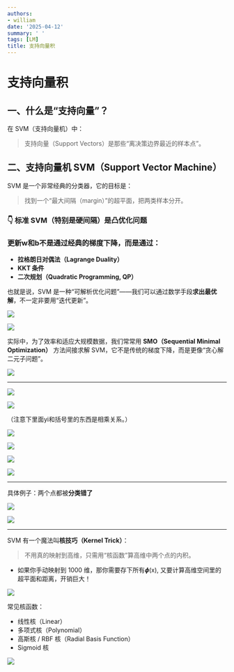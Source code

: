 ```yaml
---
authors:
- william
date: '2025-04-12'
summary: ' '
tags: [LM]
title: 支持向量积
---
```


# 支持向量积

## **一、什么是“支持向量”？**

在 SVM（支持向量机）中：

> 支持向量（Support Vectors）是那些“离决策边界最近的样本点”。
> 

## **二、支持向量机 SVM（Support Vector Machine）**

SVM 是一个非常经典的分类器，它的目标是：

> 找到一个“最大间隔（margin）”的超平面，把两类样本分开。
> 

### **👇 标准 SVM（特别是硬间隔）是凸优化问题**

### **更新w和b不是通过经典的梯度下降，而是通过：**

- **拉格朗日对偶法（Lagrange Duality）**
- **KKT 条件**
- **二次规划（Quadratic Programming, QP）**

也就是说，SVM 是一种“可解析优化问题”——我们可以通过数学手段**求出最优解**，不一定非要用“迭代更新”。

![](output1.png)

![](output2.png)

实际中，为了效率和适应大规模数据，我们常常用 **SMO（Sequential Minimal Optimization）** 方法间接求解 SVM，它不是传统的梯度下降，而是更像“贪心解二元子问题”。

![](output3.png)

---

![](output4.png)

![](output5.png)

（注意下里面yi和括号里的东西是相乘关系。）

![](output6.png)

![](output7.png)

![](output8.png)

![](output9.png)

---

具体例子：两个点都被**分类错了**

![](output10.png)

![](output11.png)

---

SVM 有一个魔法叫**核技巧（Kernel Trick）**：

> 不用真的映射到高维，只需用“核函数”算高维中两个点的内积。
> 
- 如果你手动映射到 1000 维，那你需要存下所有𝝓(x), 又要计算高维空间里的超平面和距离，开销巨大！

![](output12.png)

常见核函数：

- 线性核（Linear）
- 多项式核（Polynomial）
- 高斯核 / RBF 核（Radial Basis Function）
- Sigmoid 核

![](output13.png)